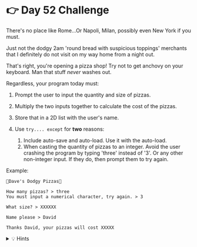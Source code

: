 # 👉 Day 52 Challenge

There's no place like Rome...Or Napoli, Milan, possibly even New York if you must.  

Just not the dodgy 2am 'round bread with suspicious toppings' merchants that I definitely do not visit on my way home from a night out.

That's right, you're opening a pizza shop! Try not to get anchovy on your keyboard. Man that stuff *never* washes out.

Regardless, your program today must:

1. Prompt the user to input the quantity and size of pizzas.
2. Multiply the two inputs together to calculate the cost of the pizzas.
3. Store that in a 2D list with the user's name.
4. Use `try.... except` for **two** reasons:
    
    1. Include auto-save and auto-load. Use it with the auto-load.
    2. When casting the quantity of pizzas to an integer. Avoid the user crashing the program by typing 'three' instead of '3'. Or any other non-integer input. If they do, then prompt them to try again.
   

Example:

```
🌟Dave's Dodgy Pizzas🌟

How many pizzas? > three
You must input a numerical character, try again. > 3

What size? > XXXXXX

Name please > David

Thanks David, your pizzas will cost XXXXX
```

<details> <summary> 💡 Hints </summary>
  
- Use subroutines for 'add' and 'view'
- Use a `while.... true` loop for the main menu
- Use a 2d list to store the details of each pizza.
- Use selection to decide which subroutine to run, then write the 2d list to the file.
- For add, get all the inputs in variables and append to a list. Append this list to a 2d one that stores all the pizza details.
- For view, get each index from one row of the 2d list at a time.





</details>